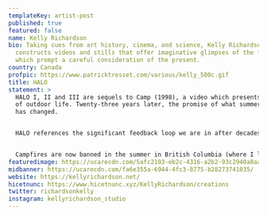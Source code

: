 ```yaml
---
templateKey: artist-post
published: true
featured: false
name: Kelly Richardson
bio: Taking cues from art history, cinema, and science, Kelly Richardson
  constructs videos and stills that offer imaginative glimpses of the future
  which prompt a careful consideration of the present.
country: Canada
profpic: https://www.patricktresset.com/various/kelly_500c.gif
title: HALO
statement: >
  HALO I, II and III are sequels to Camp (1998), a video which presents a cliché
  of outdoor life. Twenty-three years later, the promise of what summer brings
  has changed. 


  HALO references the significant feedback loop we are in after decades of warnings. BC is set to have the 3rd worst fire season on record, all of which occurred within the last 5 years. Simultaneously, the UN declared that it is code red for humanity as a result of climate change.


  Campfires are now banned in the summer in British Columbia (where I live). With severe, extended droughts being the new normal,  the risk of wildfire is extreme. Compounding the threat, 2021 produced record temperatures reaching a staggering 49.6C, smashing the previous record by 4.6C. It is set to be the 3rd worst fire season on record, all of which were recorded within the last 5 years. Simultaneously, the UN declared that it is code red for humanity as a result of climate change.
featuredimage: https://ucarecdn.com/5afc2103-eb2c-4316-a2b2-93c2940a8aa7/
midbanner: https://ucarecdn.com/fa6e355a-6944-4fc3-8775-b28273741035/
website: https://kellyrichardson.net/
hicetnunc: https://www.hicetnunc.xyz/KellyRichardson/creations
twitter: richardsonkelly
instagram: kellyrichardson_studio
---
```

